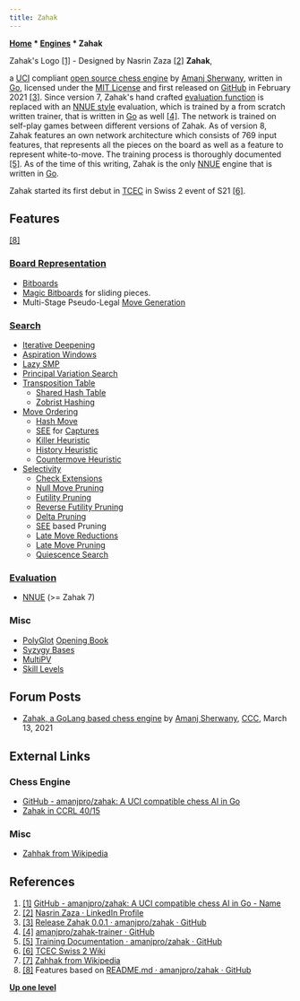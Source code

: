 ```yaml
---
title: Zahak
---
```

**[Home](Home "Home") \* [Engines](Engines "Engines") \* Zahak**



[](File:Zahak_logo.jpg) Zahak's Logo <a id="cite-note-1" href="#cite-ref-1">[1]</a> - Designed by Nasrin Zaza <a id="cite-note-2" href="#cite-ref-2">[2]</a>
**Zahak**,  

a [UCI](UCI "UCI") compliant [open source chess engine](Category:Open_Source "Category:Open Source") by [Amanj Sherwany](Amanj_Sherwany "Amanj Sherwany"), written in [Go](Go "Go"), licensed under the [MIT License](Massachusetts_Institute_of_Technology#License "Massachusetts Institute of Technology") and first released on [GitHub](https://en.wikipedia.org/wiki/GitHub) in February 2021 <a id="cite-note-3" href="#cite-ref-3">[3]</a>. 
Since version 7, Zahak's hand crafted  [evaluation function](Evaluation_Function "Evaluation Function") is replaced with an  [NNUE style](NNUE "NNUE") evaluation, which is trained by a from scratch written trainer, that is written in [Go](Go "Go") as well <a id="cite-note-4" href="#cite-ref-4">[4]</a>. The network is trained on self-play games between different versions of Zahak. As of version 8, Zahak features an own network architecture which consists of 769 input features, that represents all the pieces on the board as well as a feature to represent white-to-move. The training process is thoroughly documented <a id="cite-note-5" href="#cite-ref-5">[5]</a>. As of the time of this writing, Zahak is the only [NNUE](NNUE "NNUE") engine that is written in [Go](Go "Go").


Zahak started its first debut in [TCEC](TCEC "TCEC") in Swiss 2 event of S21 <a id="cite-note-6" href="#cite-ref-6">[6]</a>.



## Features


<a id="cite-note-8" href="#cite-ref-8">[8]</a>



### [Board Representation](Board_Representation "Board Representation")


* [Bitboards](Bitboards "Bitboards")
* [Magic Bitboards](Magic_Bitboards "Magic Bitboards") for sliding pieces.
* Multi-Stage Pseudo-Legal [Move Generation](Move_Generation "Move Generation")


### [Search](Search "Search")


* [Iterative Deepening](Iterative_Deepening "Iterative Deepening")
* [Aspiration Windows](Aspiration_Windows "Aspiration Windows")
* [Lazy SMP](Lazy_SMP "Lazy SMP")
* [Principal Variation Search](Principal_Variation_Search "Principal Variation Search")
* [Transposition Table](Transposition_Table "Transposition Table")
	+ [Shared Hash Table](Shared_Hash_Table "Shared Hash Table")
	+ [Zobrist Hashing](Zobrist_Hashing "Zobrist Hashing")
* [Move Ordering](Move_Ordering "Move Ordering")
	+ [Hash Move](Hash_Move "Hash Move")
	+ [SEE](Static_Exchange_Evaluation "Static Exchange Evaluation") for [Captures](Captures "Captures")
	+ [Killer Heuristic](Killer_Heuristic "Killer Heuristic")
	+ [History Heuristic](History_Heuristic "History Heuristic")
	+ [Countermove Heuristic](Countermove_Heuristic "Countermove Heuristic")
* [Selectivity](Selectivity "Selectivity")
	+ [Check Extensions](Check_Extensions "Check Extensions")
	+ [Null Move Pruning](Null_Move_Pruning "Null Move Pruning")
	+ [Futility Pruning](Futility_Pruning "Futility Pruning")
	+ [Reverse Futility Pruning](Reverse_Futility_Pruning "Reverse Futility Pruning")
	+ [Delta Pruning](Delta_Pruning "Delta Pruning")
	+ [SEE](Static_Exchange_Evaluation "Static Exchange Evaluation") based Pruning
	+ [Late Move Reductions](Late_Move_Reductions "Late Move Reductions")
	+ [Late Move Pruning](Futility_Pruning#MoveCountBasedPruning "Futility Pruning")
	+ [Quiescence Search](Quiescence_Search "Quiescence Search")


### [Evaluation](Evaluation "Evaluation")


* [NNUE](NNUE "NNUE") (>= Zahak 7)


### Misc


* [PolyGlot](PolyGlot "PolyGlot") [Opening Book](Opening_Book "Opening Book")
* [Syzygy Bases](Syzygy_Bases "Syzygy Bases")
* [MultiPV](Principal_Variation#MultiPV "Principal Variation")
* [Skill Levels](Playing_Strength "Playing Strength")


## Forum Posts


* [Zahak, a GoLang based chess engine](http://www.talkchess.com/forum3/viewtopic.php?f=2&t=76855) by [Amanj Sherwany](Amanj_Sherwany "Amanj Sherwany"), [CCC](CCC "CCC"), March 13, 2021


## External Links


### Chess Engine


* [GitHub - amanjpro/zahak: A UCI compatible chess AI in Go](https://github.com/amanjpro/zahak)
* [Zahak in CCRL 40/15](https://ccrl.chessdom.com/ccrl/4040/cgi/compare_engines.cgi?family=Zahak&print=Rating+list&print=Results+table&print=LOS+table&print=Ponder+hit+table&print=Eval+difference+table&print=Comopp+gamenum+table&print=Overlap+table&print=Score+with+common+opponents)


### Misc


* [Zahhak from Wikipedia](https://en.wikipedia.org/wiki/Zahhak)


## References


1. <a id="cite-ref-1" href="#cite-note-1">[1]</a> [GitHub - amanjpro/zahak: A UCI compatible chess AI in Go - Name](https://github.com/amanjpro/zahak#zahak)
2. <a id="cite-ref-2" href="#cite-note-2">[2]</a> [Nasrin Zaza · LinkedIn Profile](https://www.linkedin.com/in/nasrin-zaza)
3. <a id="cite-ref-3" href="#cite-note-3">[3]</a> [Release Zahak 0.0.1 · amanjpro/zahak · GitHub](https://github.com/amanjpro/zahak/releases/tag/0.0.1)
4. <a id="cite-ref-4" href="#cite-note-4">[4]</a> [amanjpro/zahak-trainer · GitHub](https://github.com/amanjpro/zahak-trainer)
5. <a id="cite-ref-5" href="#cite-note-5">[5]</a> [Training Documentation · amanjpro/zahak · GitHub](https://github.com/amanjpro/zahak/blob/master/training.md)
6. <a id="cite-ref-6" href="#cite-note-6">[6]</a> [TCEC Swiss 2 Wiki](https://wiki.chessdom.org/TCEC_Swiss_2)
7. <a id="cite-ref-7" href="#cite-note-7">[7]</a> [Zahhak from Wikipedia](https://en.wikipedia.org/wiki/Zahhak)
8. <a id="cite-ref-8" href="#cite-note-8">[8]</a> Features based on [README.md · amanjpro/zahak · GitHub](https://github.com/amanjpro/zahak#implemented-features)

**[Up one level](Engines "Engines")**







 
